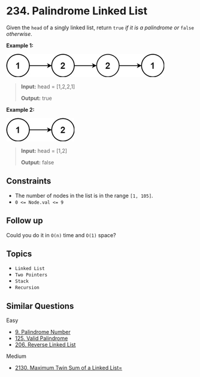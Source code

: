 # 234. Palindrome Linked List

Given the `head` of a singly linked list, return `true` _if it is a_ _palindrome_ _or_ `false` _otherwise_.

**Example 1:**

![234-2](img/234_palindrome_linked_list-0.jpg)

> **Input:** head = [1,2,2,1]
>
> **Output:** true

**Example 2:**

![234-1](img/234_palindrome_linked_list-1.jpg)

> **Input:** head = [1,2]
>
> **Output:** false

## Constraints

- The number of nodes in the list is in the range `[1, 105]`.
- `0 <= Node.val <= 9`

## Follow up

Could you do it in `O(n)` time and `O(1)` space?

## Topics

- `Linked List`
- `Two Pointers`
- `Stack`
- `Recursion`

## Similar Questions

Easy

- [9. Palindrome Number](9_palindrome_number.md)
- [125. Valid Palindrome](125_valid_palindrome.md)
- [206. Reverse Linked List](206_reverse_linked_list.md)

Medium

- [2130. Maximum Twin Sum of a Linked List=](2130_maximum_twin_sum_of_a_linked_list.md)
